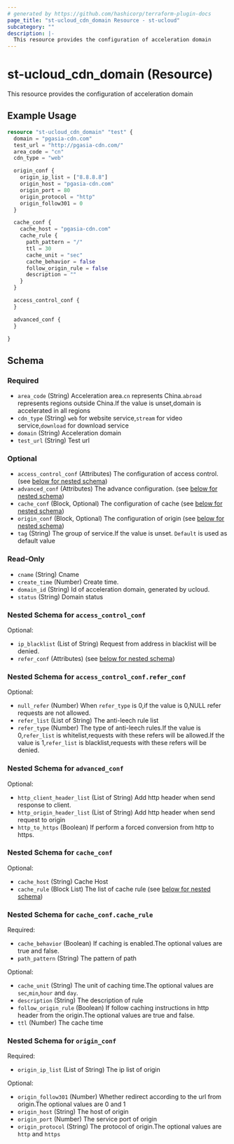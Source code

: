 ```yaml
---
# generated by https://github.com/hashicorp/terraform-plugin-docs
page_title: "st-ucloud_cdn_domain Resource - st-ucloud"
subcategory: ""
description: |-
  This resource provides the configuration of acceleration domain
---
```


# st-ucloud_cdn_domain (Resource)

This resource provides the configuration of acceleration domain

## Example Usage

```terraform
resource "st-ucloud_cdn_domain" "test" {
  domain = "pgasia-cdn.com"
  test_url = "http://pgasia-cdn.com/"
  area_code = "cn"
  cdn_type = "web"

  origin_conf {
    origin_ip_list = ["8.8.8.8"]
    origin_host = "pgasia-cdn.com"
    origin_port = 80
    origin_protocol = "http"
    origin_follow301 = 0
  }

  cache_conf {
    cache_host = "pgasia-cdn.com"
    cache_rule {
      path_pattern = "/"
      ttl = 30
      cache_unit = "sec"
      cache_behavior = false
      follow_origin_rule = false
      description = ""
    }
  }

  access_control_conf {
  }

  advanced_conf {
  }

}
```

<!-- schema generated by tfplugindocs -->
## Schema

### Required

- `area_code` (String) Acceleration area.`cn` represents China.`abroad` represents regions outside China.If the value is unset,domain is accelerated in all regions
- `cdn_type` (String) `web` for website service,`stream` for video service,`download` for download service
- `domain` (String) Acceleration domain
- `test_url` (String) Test url

### Optional

- `access_control_conf` (Attributes) The configuration of access control. (see [below for nested schema](#nestedatt--access_control_conf))
- `advanced_conf` (Attributes) The advance configuration. (see [below for nested schema](#nestedatt--advanced_conf))
- `cache_conf` (Block, Optional) The configuration of cache (see [below for nested schema](#nestedblock--cache_conf))
- `origin_conf` (Block, Optional) The configuration of origin (see [below for nested schema](#nestedblock--origin_conf))
- `tag` (String) The group of service.If the value is unset. `Default` is used as default value

### Read-Only

- `cname` (String) Cname
- `create_time` (Number) Create time.
- `domain_id` (String) Id of acceleration domain, generated by ucloud.
- `status` (String) Domain status

<a id="nestedatt--access_control_conf"></a>
### Nested Schema for `access_control_conf`

Optional:

- `ip_blacklist` (List of String) Request from address in blacklist will be denied.
- `refer_conf` (Attributes) (see [below for nested schema](#nestedatt--access_control_conf--refer_conf))

<a id="nestedatt--access_control_conf--refer_conf"></a>
### Nested Schema for `access_control_conf.refer_conf`

Optional:

- `null_refer` (Number) When `refer_type` is 0,if the value is 0,NULL refer requests are not allowed.
- `refer_list` (List of String) The anti-leech rule list
- `refer_type` (Number) The type of anti-leech rules.If the value is 0,`refer_list` is whitelist,requests with these refers will be allowed.If the value is 1,`refer_list` is blacklist,requests with these refers will be denied.



<a id="nestedatt--advanced_conf"></a>
### Nested Schema for `advanced_conf`

Optional:

- `http_client_header_list` (List of String) Add http header when send response to client.
- `http_origin_header_list` (List of String) Add http header when send request to origin
- `http_to_https` (Boolean) If perform a forced conversion from http to https.


<a id="nestedblock--cache_conf"></a>
### Nested Schema for `cache_conf`

Optional:

- `cache_host` (String) Cache Host
- `cache_rule` (Block List) The list of cache rule (see [below for nested schema](#nestedblock--cache_conf--cache_rule))

<a id="nestedblock--cache_conf--cache_rule"></a>
### Nested Schema for `cache_conf.cache_rule`

Required:

- `cache_behavior` (Boolean) If caching is enabled.The optional values are true and false.
- `path_pattern` (String) The pattern of path

Optional:

- `cache_unit` (String) The unit of caching time.The optional values are `sec`,`min`,`hour` and `day`.
- `description` (String) The description of rule
- `follow_origin_rule` (Boolean) If follow caching instructions in http header from the origin.The optional values are true and false.
- `ttl` (Number) The cache time



<a id="nestedblock--origin_conf"></a>
### Nested Schema for `origin_conf`

Required:

- `origin_ip_list` (List of String) The ip list of origin

Optional:

- `origin_follow301` (Number) Whether redirect according to the url from origin.The optional values are 0 and 1
- `origin_host` (String) The host of origin
- `origin_port` (Number) The service port of origin
- `origin_protocol` (String) The protocol of origin.The optional values are `http` and `https`
